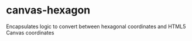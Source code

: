 # canvas-hexagon
Encapsulates logic to convert between hexagonal coordinates and HTML5 Canvas coordinates

